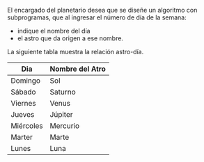 El encargado del planetario desea que se diseñe un algoritmo con subprogramas, que al ingresar el número de día de la semana:

- indique el nombre del día
- el astro que da origen a ese nombre.

La siguiente tabla muestra la relación astro-día.

| Dia       | Nombre del Atro |
| --------- | --------------- |
| Domingo   | Sol             |
| Sábado    | Saturno         |
| Viernes   | Venus           |
| Jueves    | Júpiter         |
| Miércoles | Mercurio        |
| Marter    | Marte           |
| Lunes     | Luna            |
